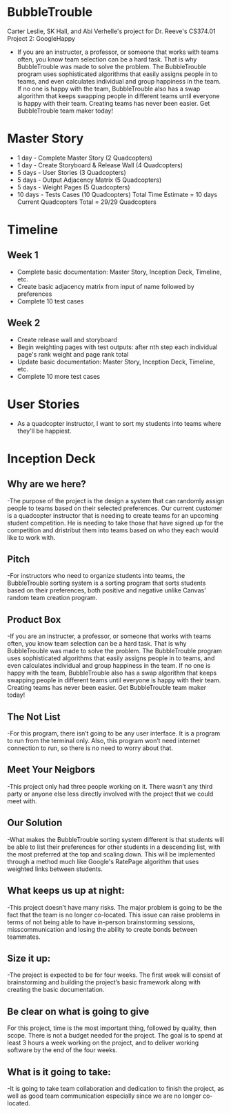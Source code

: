 # BubbleTrouble
Carter Leslie, SK Hall, and Abi Verhelle's project for Dr. Reeve's CS374.01 Project 2: GoogleHappy

* If you are an instructer, a professor, or someone that works with teams often, you know team selection can be a hard task. That is why BubbleTrouble was made to solve the problem. The BubbleTrouble program uses sophisticated algorithms that easily assigns people in to teams, and even calculates individual and group happiness in the team. If no one is happy with the team, BubbleTrouble also has a swap algorithm that keeps swapping people in different teams until everyone is happy with their team. Creating teams has never been easier. Get BubbleTrouble team maker today!


Master Story
==============

* 1 day - Complete Master Story (2 Quadcopters)
* 1 day - Create Storyboard & Release Wall (4 Quadcopters)
* 5 days - User Stories (3 Quadcopters)
* 5 days - Output Adjacency Matrix (5 Quadcopters)
* 5 days - Weight Pages (5 Quadcopters)
* 10 days - Tests Cases (10 Quadcopters)
Total Time Estimate = 10 days
Current Quadcopters Total = 29/29 Quadcopters

Timeline
==========

Week 1
----------
* Complete basic documentation: Master Story, Inception Deck, Timeline, etc.
* Create basic adjacency matrix from input of name followed by preferences
* Complete 10 test cases

Week 2
----------
* Create release wall and storyboard
* Begin weighting pages with test outputs: after nth step each individual page's rank weight and page rank total
* Update basic documentation: Master Story, Inception Deck, Timeline, etc.
* Complete 10 more test cases

User Stories
=============

* As a quadcopter instructor, I want to sort my students into teams where they'll be happiest.

Inception Deck
================

Why are we here? 
------------
-The purpose of the project is the design a system that can randomly assign people to teams based on their selected preferences. Our current customer is a quadcopter instructor that is needing to create teams for an upcoming student competition. He is needing to take those that have signed up for the competition and dristribut them into teams based on who they each would like to work with.

Pitch
---------
-For instructors who need to organize students into teams, the BubbleTrouble sorting system is a sorting program that sorts students based on their preferences, both positive and negative unlike Canvas' random team creation program.

Product Box
-------
-If you are an instructer, a professor, or someone that works with teams often, you know team selection can be a hard task. That is why BubbleTrouble was made to solve the problem. The BubbleTrouble program uses sophisticated algorithms that easily assigns people in to teams, and even calculates individual and group happiness in the team. If no one is happy with the team, BubbleTrouble also has a swap algorithm that keeps swapping people in different teams until everyone is happy with their team. Creating teams has never been easier. Get BubbleTrouble team maker today!

The Not List
------
-For this program, there isn’t going to be any user interface. It is a program to run from the terminal only. Also, this program won’t need internet connection to run, so there is no need to worry about that.

Meet Your Neigbors
---
-This project only had three people working on it. There wasn’t any third party or anyone else less directly involved with the project that we could meet with.

Our Solution
---------
-What makes the BubbleTrouble sorting system different is that students will be able to list their preferences for other students in a descending list, with the most preferred at the top and scaling down. This will be implemented through a method much like Google's RatePage algorithm that uses weighted links between students.

What keeps us up at night:
----
-This project doesn’t have many risks. The major problem is going to be the fact that the team is no longer co-located. This issue can raise problems in terms of not being able to have in-person brainstorming sessions, misscommunication and losing the ability to create bonds between teammates.

Size it up: 
---
-The project is expected to be for four weeks. The first week will consist of brainstorming and building the project’s basic framework along with creating the basic documentation.

Be clear on what is going to give
---
For this project, time is the most important thing, followed by quality, then scope. There is not a budget needed for the project. The goal is to spend at least 3 hours a week working on the project, and to deliver working software by the end of the four weeks.

What is it going to take:
---
-It is going to take team collaboration and dedication to finish the project, as well as good team communication especially since we are no longer co-located.